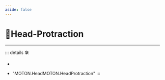 ```yaml
---
aside: false
---
```

# 🔷Head-Protraction

---

<!-- =================================================== -->
<!-- =================================================== -->
<!-- =================================================== -->
<!-- =================================================== -->
<!-- =================================================== -->
::: details 🛠

-

- "MOTON.HeadMOTON.HeadProtraction"
:::
